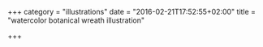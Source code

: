+++
category = "illustrations"
date = "2016-02-21T17:52:55+02:00"
title = "watercolor botanical wreath illustration"

+++
